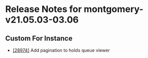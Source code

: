 
# Release Notes for montgomery-v21.05.03-03.06

## Custom For Instance

- [[28974]](http://bugs.koha-community.org/bugzilla3/show_bug.cgi?id=28974) Add pagination to holds queue viewer


